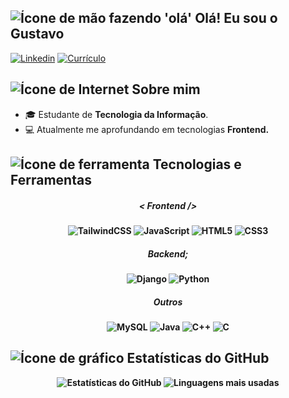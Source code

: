 
<h2> 
  <img src="https://img.icons8.com/?size=19&id=dlN23b953qvQ&format=png&color=000000" alt="Ícone de mão fazendo 'olá'"/> 
  Olá! Eu sou o Gustavo
</h2> 
<div>
  <a href="https://www.linkedin.com/in/gustavo-oliveira-de-freitas-43039427a/" target="_blank"><img src="https://img.shields.io/badge/LinkedIn-1C1C1C?style=for-the-badge&logo=google-chrome&logoColor=blue" alt="Linkedin"/></a>
  <a href="https://gustaa13.github.io/curriculo/" target="_blank"><img src="https://img.shields.io/badge/-Meu%20Curr%C3%ADculo-1C1C1C?style=for-the-badge&logo=google-chrome&logoColor=yellow" alt="Currículo"/></a>
</div>

<h2>
  <img src="https://img.icons8.com/?size=19&id=103413&format=png&color=000000" alt="Ícone de Internet"/> 
  Sobre mim
</h2>
<div>
  <ul>
    <li> 🎓 Estudante de <strong>Tecnologia da Informação</strong>.</li>
    <li> 💻 Atualmente me aprofundando em tecnologias <strong>Frontend<strong/>.</li>
  </ul>
</div>

<h2>
  <img src="https://img.icons8.com/?size=19&id=41888&format=png&color=000000" alt="Ícone de ferramenta"/> 
  Tecnologias e Ferramentas
</h2>
<p align="center">

  <h5 align="center"><i>< Frontend /></i></h5>
  <div align="center">
    <img src="https://img.shields.io/badge/TailwindCSS-0D1117?style=for-the-badge&logo=tailwind-css&logoColor=38bdf8" alt="TailwindCSS"/>
    <img src="https://img.shields.io/badge/JavaScript-0D1117?style=for-the-badge&logo=javascript&logoColor=f7df1e" alt="JavaScript"/>
    <img src="https://img.shields.io/badge/HTML5-0D1117?style=for-the-badge&logo=html5&logoColor=ff5722" alt="HTML5"/>
    <img src="https://img.shields.io/badge/CSS3-0D1117?style=for-the-badge&logo=css3&logoColor=1572B6" alt="CSS3"/>
  </div>

  <h5 align="center"><i>Backend;</i></h5>
  <div align="center">
    <img src="https://img.shields.io/badge/Django-0D1117?style=for-the-badge&logo=django&logoColor=white" alt="Django"/>
    <img src="https://img.shields.io/badge/Python-0D1117?style=for-the-badge&logo=python&logoColor=3776AB" alt="Python"/>
  </div>

  <h5 align="center"><i>Outros</i></h5>
  <div align="center">
    <img src="https://img.shields.io/badge/MySQL-0D1117?style=for-the-badge&logo=mysql&logoColor=white" alt="MySQL"/>
    <img src="https://img.shields.io/badge/Java-0D1117?style=for-the-badge&logo=openjdk&logoColor=red" alt="Java"/>
    <img src="https://img.shields.io/badge/C++-0D1117?style=for-the-badge&logo=c%2b%2b&logoColor=00599C" alt="C++"/>
    <img src="https://img.shields.io/badge/C-0D1117?style=for-the-badge&logo=c&logoColor=A8B9CC" alt="C"/>
  </div>

</p>

<h2>
  <img src="https://img.icons8.com/?size=19&id=RlXIngfmfHJq&format=png&color=228BE6" alt="Ícone de gráfico"/> 
  Estatísticas do GitHub
</h2>
<div align="center">
  <img src="https://github-readme-stats.vercel.app/api?username=Gustaa13&show_icons=true&theme=dark&hide_border=true" alt="Estatísticas do GitHub"/>
  <img src="https://github-readme-stats.vercel.app/api/top-langs/?username=Gustaa13&layout=compact&theme=dark&hide_border=true" alt="Linguagens mais usadas"/>
</div>
